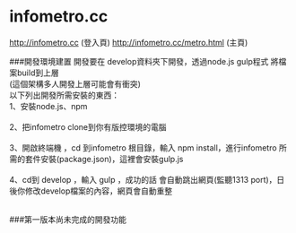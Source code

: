 # infometro.cc
http://infometro.cc (登入頁)
http://infometro.cc/metro.html  (主頁)

###開發環境建置
開發要在 develop資料夾下開發，透過node.js gulp程式 將檔案build到上層 <br>(這個架構多人開發上層可能會有衝突)
<br>
  以下列出開發所需安裝的東西：
  <br>
  1、安裝node.js、npm
  <br> <br>
  2、把infometro clone到你有版控環境的電腦
  <br> <br>
  3、開啟終端機 ，cd 到infometro 根目錄，輸入 npm install，進行infometro 所需的套件安裝(package.json)，這裡會安裝gulp.js
  <br> <br>
  4、cd到 develop ，輸入 gulp ，成功的話 會自動跳出網頁(監聽1313 port)，日後你修改develop檔案的內容，網頁會自動重整
  <br> <br>
  
###第一版本尚未完成的開發功能
  
